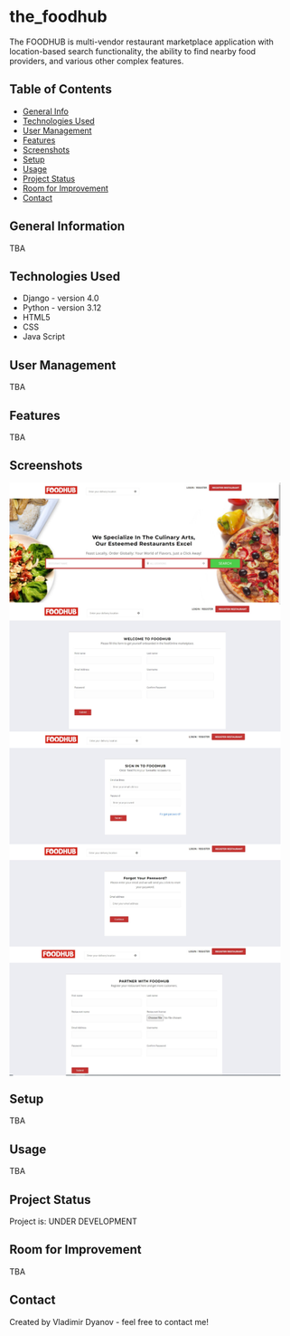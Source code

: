 # the_foodhub
The FOODHUB is multi-vendor restaurant marketplace application with location-based search functionality, the ability to find nearby food providers, and various other complex features.


## Table of Contents
* [General Info](#general-information)
* [Technologies Used](#technologies-used)
* [User Management](#user-management)
* [Features](#features)
* [Screenshots](#screenshots)
* [Setup](#setup)
* [Usage](#usage)
* [Project Status](#project-status)
* [Room for Improvement](#room-for-improvement)
* [Contact](#contact)

## General Information
TBA

## Technologies Used
- Django - version 4.0
- Python - version 3.12
- HTML5 
- CSS
- Java Script

## User Management
TBA


## Features
TBA

## Screenshots
<img align="center" width=480px  alt="home page view" src="https://github.com/vladodyanov/the_foodhub/blob/main/the_foodhub/screenshots/Screenshot%2001.jpg" />

<img align="center" width=480px  alt="home page view" src="https://github.com/vladodyanov/the_foodhub/blob/main/the_foodhub/screenshots/Screenshot%2002.jpg" />

<img align="center" width=480px  alt="home page view" src="https://github.com/vladodyanov/the_foodhub/blob/main/the_foodhub/screenshots/Screenshot%2003.jpg" />

<img align="center" width=480px  alt="home page view" src="https://github.com/vladodyanov/the_foodhub/blob/main/the_foodhub/screenshots/Screenshot%2004.jpg" />

<img align="center" width=480px  alt="home page view" src="https://github.com/vladodyanov/the_foodhub/blob/main/the_foodhub/screenshots/Screenshot%2005.jpg" />

## Setup
TBA

## Usage
TBA

## Project Status
Project is: UNDER DEVELOPMENT

## Room for Improvement
TBA

## Contact
Created by Vladimir Dyanov - feel free to contact me!


